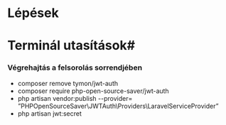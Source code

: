# Lépések #

# Terminál utasítások#
### Végrehajtás a felsorolás sorrendjében ###
 - composer remove tymon/jwt-auth
 - composer require php-open-source-saver/jwt-auth
 - php artisan vendor:publish --provider=  ”PHPOpenSourceSaver\JWTAuth\Providers\LaravelServiceProvider”
 - php artisan jwt:secret



